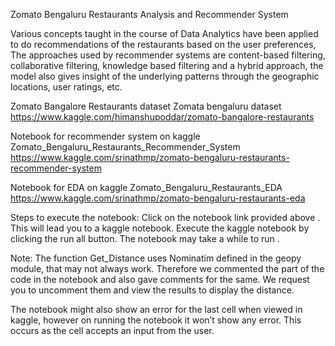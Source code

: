 Zomato Bengaluru Restaurants Analysis and Recommender System

Various concepts taught in the course of Data Analytics have been applied to do recommendations of the restaurants based on the user preferences, The approaches used by recommender systems are content-based filtering, collaborative filtering, knowledge based filtering and a hybrid approach, the model also gives insight of the underlying patterns through the geographic locations, user ratings, etc.

Zomato Bangalore Restaurants dataset
Zomata bengaluru dataset
https://www.kaggle.com/himanshupoddar/zomato-bangalore-restaurants

Notebook for recommender system on kaggle
Zomato_Bengaluru_Restaurants_Recommender_System
https://www.kaggle.com/srinathmp/zomato-bengaluru-restaurants-recommender-system

Notebook for EDA on kaggle
Zomato_Bengaluru_Restaurants_EDA
https://www.kaggle.com/srinathmp/zomato-bengaluru-restaurants-eda


Steps to execute the notebook:
Click on the notebook link provided above .
This will lead you to a kaggle notebook.
Execute the kaggle notebook by clicking the run all button.
The notebook may take a while to run .

Note: 
The function Get_Distance uses Nominatim defined in the geopy module, that may not always work. Therefore we commented the part of the code in the notebook and also gave comments for the same. We request you to uncomment them and view the results to display the distance.

The notebook might also show an error for the last cell when viewed in kaggle, however on running the notebook it won’t show any error. This occurs as the cell accepts an input from the user.
